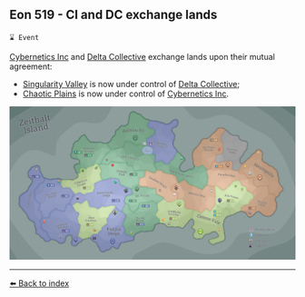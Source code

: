 ## Eon 519 - CI and DC exchange lands

`⌛ Event`

[Cybernetics Inc](../refs/cybernetics_inc.md) and [Delta Collective](../refs/delta_collective.md) exchange lands upon their mutual agreement:
- [Singularity Valley](../refs/singularity_valley.md) is now under control of [Delta Collective](../refs/delta_collective.md);
- [Chaotic Plains](../refs/chaotic_plains.md) is now under control of [Cybernetics Inc](../refs/cybernetics_inc.md).

![Battle Map](../../timeline/map/eon0519.png)


----------
[⬅️ Back to index](../timeline/index.md)